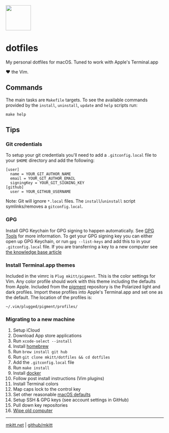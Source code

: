 <img src="https://mkitt.net/apple-touch-icon.png" width="80px" height="80px" />

# dotfiles
My personal dotfiles for macOS. Tuned to work with Apple's Terminal.app

&hearts; the Vim.

## Commands
The main tasks are `Makefile` targets. To see the available commands provided by
the `install`, `uninstall`, `update` and `help` scripts run:

```
make help
```

## Tips

### Git credentials
To setup your git credentials you'll need to add a `.gitconfig.local` file to
your `$HOME` directory and add the following:

```
[user]
  name = YOUR_GIT_AUTHOR_NAME
  email = YOUR_GIT_AUTHOR_EMAIL
  signingKey = YOUR_GIT_SIGNING_KEY
[github]
  user = YOUR_GITHUB_USERNAME
```

Note: Git will ignore `*.local` files. The `install`/`uninstall` script
symlinks/removes a `gitconfig.local`.

### GPG
Install GPG Keychain for GPG signing to happen automatically. See [GPG
Tools][gpg_tools] for more information. To get your GPG signing key you can
either open up GPG Keychain, or run `gpg --list-keys` and add this to in your
`.gitconfig.local` file. If you are transferring a key to a new computer
see [the knowledge base article][gpg_transfer]

### Install Terminal.app themes
Included in the vimrc is `Plug mkitt/pigment`. This is the color settings for
Vim. Any color profile should work with this theme including the defaults from
Apple. Included from the [pigment][pigment] repository is the Polarized light
and dark profiles. Import these profiles into Apple's Terminal.app and set one
as the default. The location of the profiles is:

```
~/.vim/plugged/pigment/profiles/
```

### Migrating to a new machine
1. Setup iCloud
2. Download App store applications
3. Run `xcode-select --install`
4. Install [homebrew][homebrew]
5. Run `brew install git hub`
6. Run `git clone mkitt/dotfiles && cd dotfiles`
7. Add the `.gitconfig.local` file
8. Run `make install`
9. Install [docker][docker]
10. Follow post install instructions (Vim plugins)
11. Install Terminal colors
12. Map caps lock to the control key
13. Set other reasonable [macOS defaults][macos_defaults]
14. Setup SSH & GPG keys (see account settings in GitHub)
15. Pull down key repositories
16. [Wipe old computer][wipe]

---
[mkitt.net][mkitt.net] | [github/mkitt][github]

<!-- Markdown links -->
[docker]: https://www.docker.com/docker-mac "docker for mac"
[github]: https://github.com/mkitt "github.com/mkitt"
[gpg_tools]: https://gpgtools.org/ "gpg tools"
[gpg_transfer]: https://gpgtools.tenderapp.com/kb/gpg-keychain-faq/backup-or-transfer-your-keys "transfer gpg"
[homebrew]: https://brew.sh "homebrew's home"
[macos_defaults]: http://mths.be/macos "macos defaults"
[mkitt.net]: https://mkitt.net "🏔"
[pigment]: https://github.com/mkitt/pigment "vim and bash colors"
[wipe]: https://support.apple.com/en-us/HT201065 "wipe"
